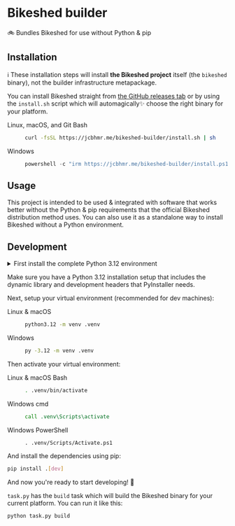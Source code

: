 # Bikeshed builder

🚲 Bundles Bikeshed for use without Python & pip

## Installation

ℹ These installation steps will install **the Bikeshed project** itself (the `bikeshed` binary), not the builder infrastructure metapackage.

You can install Bikeshed straight from [the GitHub releases tab](https://github.com/jcbhmr/bikeshed-builder/releases/latest) or by using the `install.sh` script which will automagically✨ choose the right binary for your platform.

<dl>
<dt>Linux, macOS, and Git Bash
<dd>

```sh
curl -fsSL https://jcbhmr.me/bikeshed-builder/install.sh | sh
```

<dt>Windows
<dd>

```ps1
powershell -c "irm https://jcbhmr.me/bikeshed-builder/install.ps1 | iex"
```

</dl>

## Usage

This project is intended to be used & integrated with software that works better without the Python & pip requirements that the official Bikeshed distribution method uses. You can also use it as a standalone way to install Bikeshed without a Python environment.

## Development

<details><summary>First install the complete Python 3.12 environment</summary>

<dl>
<dt>Ubuntu
<dd>

```sh
sudo apt install python3.12 python3.12-dev python3.12-venv
```

<details><summary>You might need deadsnakes</summary>

Your Ubuntu distribution might not have Python 3.12 in its repositories. You can add [the deadsnakes PPA](https://launchpad.net/~deadsnakes/+archive/ubuntu/ppa) to get more Python versions for more Ubuntu versions.

```sh
sudo add-apt-repository ppa:deadsnakes/ppa
sudo apt update
```

</details>

<dt>macOS
<dd>

```sh
brew install python@3.12
```

<dt>Windows
<dd>

Install Python 3.12 from the [official Python website](https://www.python.org/downloads/) for Windows.

</dl>
</details>

Make sure you have a Python 3.12 installation setup that includes the dynamic library and development headers that PyInstaller needs.

Next, setup your virtual environment (recommended for dev machines):

<dl>
<dt>Linux & macOS
<dd>

```sh
python3.12 -m venv .venv
```

<dt>Windows
<dd>

```cmd
py -3.12 -m venv .venv
```

</dl>

Then activate your virtual environment:

<dl>
<dt>Linux & macOS Bash
<dd>

```sh
. .venv/bin/activate
```

<dt>Windows cmd
<dd>

```cmd
call .venv\Scripts\activate
```

<dt>Windows PowerShell
<dd>

```pwsh
. .venv/Scripts/Activate.ps1
```

</dl>

And install the dependencies using pip:

```sh
pip install .[dev]
```

And now you're ready to start developing! 🚀

`task.py` has the `build` task which will build the Bikeshed binary for your current platform. You can run it like this:

```sh
python task.py build
```
